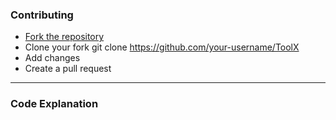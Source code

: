 
### Contributing

- <a href="https://github.com/unofficialdxnny/ToolX/fork">Fork the repository</a> 
- Clone your fork git clone https://github.com/your-username/ToolX
- Add changes
- Create a pull request

----

### Code Explanation
